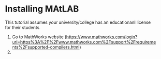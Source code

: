 # Installing MAtLAB
This tutorial assumes your university/college has an educationanl license for their students.

  1. Go to MathWorks website (https://www.mathworks.com/login?uri=https%3A%2F%2Fwww.mathworks.com%2Fsupport%2Frequirements%2Fsupported-compilers.html)
  2. 
